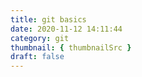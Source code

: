 ```yaml
---
title: git basics
date: 2020-11-12 14:11:44
category: git
thumbnail: { thumbnailSrc }
draft: false
---
```


